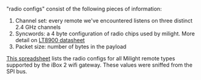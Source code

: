 "radio configs" consist of the following pieces of information:

1. Channel set: every remote we've encountered listens on three distinct 2.4 GHz channels
2. Syncwords: a 4 byte configuration of radio chips used by milight.  More detail on [LT8900 datasheet](https://wenku.baidu.com/view/12a4cdd381c758f5f61f67ae.html)
3. Packet size: number of bytes in the payload

[This spreadsheet](https://docs.google.com/spreadsheets/d/1eMNn5HmMzNc0LgRBQlcnDYeE7KKCKBPMd15dMbIpqfM/edit#gid=0) lists the radio configs for all Milight remote types supported by the iBox 2 wifi gateway.  These values were sniffed from the SPI bus.